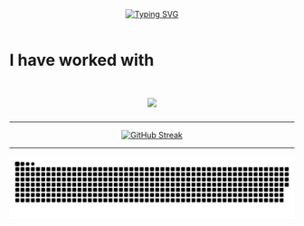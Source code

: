 <div align="center">
  <a href="https://git.io/typing-svg"><img src="https://readme-typing-svg.demolab.com?font=Roboto&duration=2000&pause=1000&color=1363DF&center=true&width=435&height=100&lines=Hello I'm Patryk+%F0%9F%91%8B;Learning+Web+Developer" alt="Typing SVG" /></a>
</div>
<br />

# I have worked with

<br />
<p align="center">
  <a href="https://skillicons.dev">
    <img src="https://skillicons.dev/icons?i=rust,c,java,git,js,ts,html,css,angular,py,linux,firebase,vscode,idea,neovim,vim,mysql" />
  </a>
</p>

###


* * *

<div align="center">
<a href="https://git.io/streak-stats"><img src="https://streak-stats.demolab.com?user=xMOROx&theme=dark&hide_border=true&border_radius=15&date_format=j%20M%5B%20Y%5D&exclude_days=Sun&background=45%2C0D63D9C5%2CCF27CEBD" alt="GitHub Streak" /></a>
</div>

* * *

<div align="center">
  <picture>
    <source media="(prefers-color-scheme: dark)" srcset="https://raw.githubusercontent.com/xMOROx/xMOROx/output/github-contribution-grid-snake-dark.svg" />
    <source media="(prefers-color-scheme: light)" srcset="https://raw.githubusercontent.com/xMOROx/xMOROx/output/github-contribution-grid-snake.svg" />
    <img alt="github-snake" src="github-contribution-grid-snake-dark.svg" />
  </picture>
</div>
